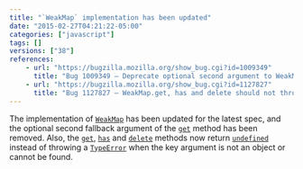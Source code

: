 ```yaml
---
title: "`WeakMap` implementation has been updated"
date: "2015-02-27T04:21:22-05:00"
categories: ["javascript"]
tags: []
versions: ["38"]
references:
    - url: "https://bugzilla.mozilla.org/show_bug.cgi?id=1009349"
      title: "Bug 1009349 – Deprecate optional second argument to WeakMap.prototype.get"
    - url: "https://bugzilla.mozilla.org/show_bug.cgi?id=1127827"
      title: "Bug 1127827 – WeakMap.get, has and delete should not throw when key param is not an object"
---
```

The implementation of [`WeakMap`](https://developer.mozilla.org/docs/Web/JavaScript/Reference/Global_Objects/WeakMap) has been updated for the latest spec, and the optional second fallback argument of the [`get`](https://developer.mozilla.org/docs/Web/JavaScript/Reference/Global_Objects/WeakMap/get) method has been removed. Also, the [`get`](https://developer.mozilla.org/docs/Web/JavaScript/Reference/Global_Objects/WeakMap/get), [`has`](https://developer.mozilla.org/docs/Web/JavaScript/Reference/Global_Objects/WeakMap/has) and [`delete`](https://developer.mozilla.org/docs/Web/JavaScript/Reference/Global_Objects/WeakMap/delete) methods now return [`undefined`](https://developer.mozilla.org/docs/Web/JavaScript/Reference/Global_Objects/undefined) instead of throwing a [`TypeError`](https://developer.mozilla.org/docs/Web/JavaScript/Reference/Global_Objects/TypeError) when the key argument is not an object or cannot be found.
